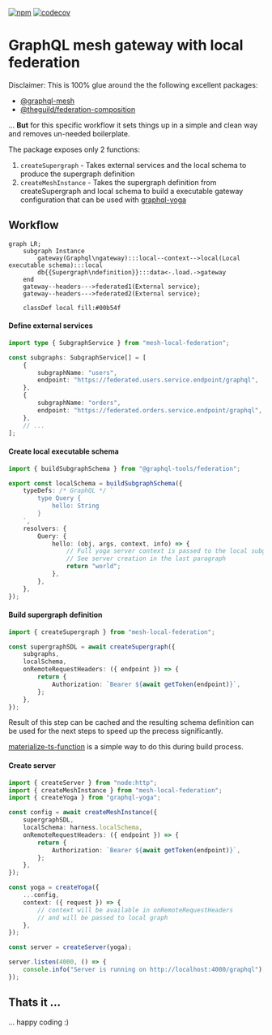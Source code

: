 [![npm](https://img.shields.io/npm/v/mesh-local-federation?label=mesh-local-federation&logo=npm)](https://www.npmjs.com/package/mesh-local-federation)
[![codecov](https://codecov.io/gh/stackables/mesh-local-federation/branch/main/graph/badge.svg?token=x1DmWF8EId)](https://codecov.io/gh/stackables/mesh-local-federation)

# GraphQL mesh gateway with local federation

Disclaimer: This is 100% glue around the the following excellent packages:

- [@graphql-mesh](https://the-guild.dev/graphql/mesh/docs)
- [@theguild/federation-composition](https://github.com/the-guild-org/federation)

... **But** for this specific workflow it sets things up in a simple and clean way and removes un-needed boilerplate.

The package exposes only 2 functions:

1. `createSupergraph` - Takes external services and the local schema to produce the supergraph definition
1. `createMeshInstance` - Takes the supergraph definition from createSupergraph and local schema to build a executable gateway configuration that can be used with [graphql-yoga](https://github.com/dotansimha/graphql-yoga)

## Workflow

```mermaid
graph LR;
    subgraph Instance
        gateway(Graphql\ngateway):::local--context-->local(Local executable schema):::local
        db{{Supergraph\ndefinition}}:::data<-.load.->gateway
    end
    gateway--headers--->federated1(External service);
    gateway--headers--->federated2(External service);

	classDef local fill:#00b54f
```

#### Define external services

```typescript
import type { SubgraphService } from "mesh-local-federation";

const subgraphs: SubgraphService[] = [
	{
		subgraphName: "users",
		endpoint: "https://federated.users.service.endpoint/graphql",
	},
	{
		subgraphName: "orders",
		endpoint: "https://federated.orders.service.endpoint/graphql",
	},
	// ...
];
```

#### Create local executable schema

```typescript
import { buildSubgraphSchema } from "@graphql-tools/federation";

export const localSchema = buildSubgraphSchema({
	typeDefs: /* GraphQL */ `
		type Query {
			hello: String
		}
	`,
	resolvers: {
		Query: {
			hello: (obj, args, context, info) => {
				// Full yoga server context is passed to the local subgraph
				// See server creation in the last paragraph
				return "world";
			},
		},
	},
});
```

#### Build supergraph definition

```typescript
import { createSupergraph } from "mesh-local-federation";

const supergraphSDL = await createSupergraph({
	subgraphs,
	localSchema,
	onRemoteRequestHeaders: ({ endpoint }) => {
		return {
			Authorization: `Bearer ${await getToken(endpoint)}`,
		};
	},
});
```

Result of this step can be cached and the resulting schema definition can be used for the next steps to speed up the precess significantly.

[materialize-ts-function](https://www.npmjs.com/package/materialize-ts-function) is a simple way to do this during build process.

#### Create server

```typescript
import { createServer } from "node:http";
import { createMeshInstance } from "mesh-local-federation";
import { createYoga } from "graphql-yoga";

const config = await createMeshInstance({
	supergraphSDL,
	localSchema: harness.localSchema,
	onRemoteRequestHeaders: ({ endpoint }) => {
		return {
			Authorization: `Bearer ${await getToken(endpoint)}`,
		};
	},
});

const yoga = createYoga({
	...config,
	context: ({ request }) => {
		// context will be available in onRemoteRequestHeaders
		// and will be passed to local graph
	},
});

const server = createServer(yoga);

server.listen(4000, () => {
	console.info("Server is running on http://localhost:4000/graphql");
});
```

## Thats it ...

... happy coding :)
